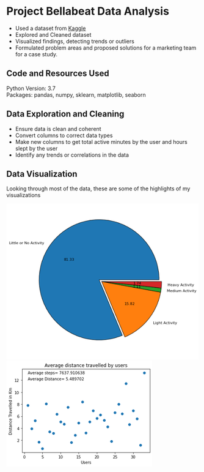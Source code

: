 # Project Bellabeat Data Analysis
* Used a dataset from [Kaggle](https://www.kaggle.com/arashnic/fitbit)
* Explored and Cleaned dataset 
* Visualized findings, detecting trends or outliers
* Formulated problem areas and proposed solutions for a marketing team for a case study.

## Code and Resources Used
Python Version: 3.7<br>
Packages: pandas, numpy, sklearn, matplotlib, seaborn

## Data Exploration and Cleaning
* Ensure data is clean and coherent
* Convert columns to correct data types
* Make new columns to get total active minutes by the user and hours slept by the user
* Identify any trends or correlations in the data

## Data Visualization
Looking through most of the data, these are some of the highlights of my visualizations

![](https://github.com/Alliriz/RizwanPortfolio/blob/main/BellabeatAnalysis/Images/ActivityPercent.png) ![](https://github.com/Alliriz/RizwanPortfolio/blob/main/BellabeatAnalysis/Images/AverageDistance.png)   

